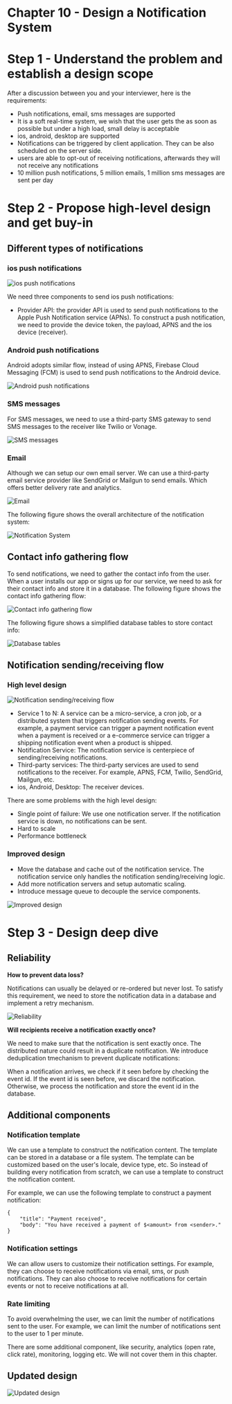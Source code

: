 # Chapter 10 - Design a Notification System

# Step 1 - Understand the problem and establish a design scope

After a discussion between you and your interviewer, here is the requirements:

- Push notifications, email, sms messages are supported
- It is a soft real-time system, we wish that the user gets the as soon as possible but under a high load, small delay is acceptable
- ios, android, desktop are supported
- Notifications can be triggered by client application. They can be also scheduled on the server side.
- users are able to opt-out of receiving notifications, afterwards they will not receive any notifications
- 10 million push notifications, 5 million emails, 1 million sms messages are sent per day

# Step 2 - Propose high-level design and get buy-in

## Different types of notifications

### ios push notifications

![ios push notifications](assets/Chapter10/ios-push-notifications.png)

We need three components to send ios push notifications:

- Provider API: the provider API is used to send push notifications to the Apple Push Notification service (APNs). To construct a push notification, we need to provide the device token, the payload, APNS and the ios device (receiver).

### Android push notifications

Android adopts similar flow, instead of using APNS, Firebase Cloud Messaging (FCM) is used to send push notifications to the Android device.

![Android push notifications](assets/Chapter10/android-push-notifications.png)

### SMS messages

For SMS messages, we need to use a third-party SMS gateway to send SMS messages to the receiver like Twilio or Vonage.

![SMS messages](assets/Chapter10/sms-messages.png)

### Email

Although we can setup our own email server. We can use a third-party email service provider like SendGrid or Mailgun to send emails. Which offers better delivery rate and analytics.

![Email](assets/Chapter10/email.png)

The following figure shows the overall architecture of the notification system:

![Notification System](assets/Chapter10/notification-system.png)

## Contact info gathering flow

To send notifications, we need to gather the contact info from the user. When a user installs our app or signs up for our service, we need to ask for their contact info and store it in a database. The following figure shows the contact info gathering flow:

![Contact info gathering flow](assets/Chapter10/contact-info-gathering-flow.png)

The following figure shows a simplified database tables to store contact info:

![Database tables](assets/Chapter10/database-tables.png)

## Notification sending/receiving flow

### High level design

![Notification sending/receiving flow](assets/Chapter10/notification-sending-receiving-flow.png)

- Service 1 to N: A service can be a micro-service, a cron job, or a distributed system that triggers notification sending events. For example, a payment service can trigger a payment notification event when a payment is received or a e-commerce service can trigger a shipping notification event when a product is shipped.
- Notification Service: The notification service is centerpiece of sending/receiving
notifications.
- Third-party services: The third-party services are used to send notifications to the receiver. For example, APNS, FCM, Twilio, SendGrid, Mailgun, etc.
- ios, Android, Desktop: The receiver devices.

There are some problems with the high level design:

- Single point of failure: We use one notification server. If the notification service is down, no notifications can be sent.
- Hard to scale
- Performance bottleneck

### Improved design

- Move the database and cache out of the notification service. The notification service only handles the notification sending/receiving logic.
- Add more notification servers and setup automatic scaling.
- Introduce message queue to decouple the service components.

![Improved design](assets/Chapter10/improved-design.png)

# Step 3 - Design deep dive

## Reliability

**How to prevent data loss?**

Notifications can usually be delayed or re-ordered but never lost. To satisfy this requirement, we need to store the notification data in a database and implement a retry mechanism.

![Reliability](assets/Chapter10/reliability.png)

**Will recipients receive a notification exactly once?**

We need to make sure that the notification is sent exactly once. The distributed nature could result in a duplicate notification. We introduce deduplication tmechanism to prevent duplicate notifications:

When a notification arrives, we check if it seen before by checking the event id. If the event id is seen before, we discard the notification. Otherwise, we process the notification and store the event id in the database.

## Additional components

### Notification template

We can use a template to construct the notification content. The template can be stored in a database or a file system. The template can be customized based on the user's locale, device type, etc. So instead of building every notification from scratch, we can use a template to construct the notification content.

For example, we can use the following template to construct a payment notification:

```
{
    "title": "Payment received",
    "body": "You have received a payment of $<amount> from <sender>."
}
```

### Notification settings

We can allow users to customize their notification settings. For example, they can choose to receive notifications via email, sms, or push notifications. They can also choose to receive notifications for certain events or not to receive notifications at all.

### Rate limiting

To avoid overwhelming the user, we can limit the number of notifications sent to the user. For example, we can limit the number of notifications sent to the user to 1 per minute.

There are some additional component, like security, analytics (open rate, click rate), monitoring, logging etc. We will not cover them in this chapter.

## Updated design

![Updated design](assets/Chapter10/updated-design.png)
